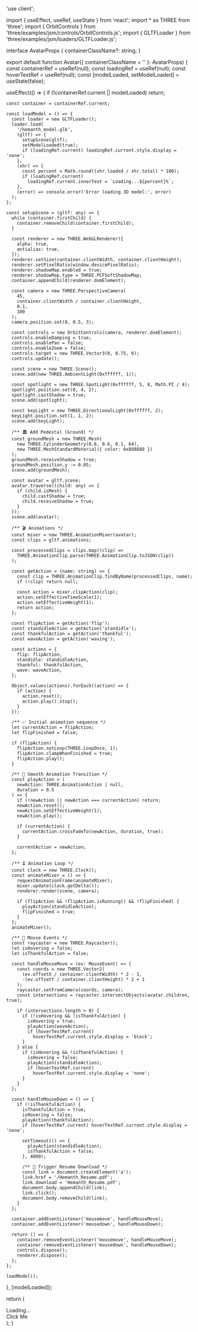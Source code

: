 'use client';

import { useEffect, useRef, useState } from 'react';
import \* as THREE from 'three';
import { OrbitControls } from 'three/examples/jsm/controls/OrbitControls.js';
import { GLTFLoader } from 'three/examples/jsm/loaders/GLTFLoader.js';

interface AvatarProps {
containerClassName?: string;
}

export default function Avatar({ containerClassName = '' }: AvatarProps) {
const containerRef = useRef<HTMLDivElement>(null);
const loadingRef = useRef<HTMLDivElement>(null);
const hoverTextRef = useRef<HTMLDivElement>(null);
const [modelLoaded, setModelLoaded] = useState(false);

useEffect(() => {
if (!containerRef.current || modelLoaded) return;

    const container = containerRef.current;

    const loadModel = () => {
      const loader = new GLTFLoader();
      loader.load(
        '/hemanth_model.glb',
        (gltf) => {
          setupScene(gltf);
          setModelLoaded(true);
          if (loadingRef.current) loadingRef.current.style.display = 'none';
        },
        (xhr) => {
          const percent = Math.round((xhr.loaded / xhr.total) * 100);
          if (loadingRef.current)
            loadingRef.current.innerText = `Loading...${percent}%`;
        },
        (error) => console.error('Error loading 3D model:', error)
      );
    };

    const setupScene = (gltf: any) => {
      while (container.firstChild) {
        container.removeChild(container.firstChild);
      }

      const renderer = new THREE.WebGLRenderer({
        alpha: true,
        antialias: true,
      });
      renderer.setSize(container.clientWidth, container.clientHeight);
      renderer.setPixelRatio(window.devicePixelRatio);
      renderer.shadowMap.enabled = true;
      renderer.shadowMap.type = THREE.PCFSoftShadowMap;
      container.appendChild(renderer.domElement);

      const camera = new THREE.PerspectiveCamera(
        45,
        container.clientWidth / container.clientHeight,
        0.1,
        100
      );
      camera.position.set(0, 0.5, 3);

      const controls = new OrbitControls(camera, renderer.domElement);
      controls.enableDamping = true;
      controls.enablePan = false;
      controls.enableZoom = false;
      controls.target = new THREE.Vector3(0, 0.75, 0);
      controls.update();

      const scene = new THREE.Scene();
      scene.add(new THREE.AmbientLight(0xffffff, 1));

      const spotlight = new THREE.SpotLight(0xffffff, 5, 8, Math.PI / 4);
      spotlight.position.set(0, 4, 2);
      spotlight.castShadow = true;
      scene.add(spotlight);

      const keyLight = new THREE.DirectionalLight(0xffffff, 2);
      keyLight.position.set(1, 1, 2);
      scene.add(keyLight);

      /** 🏛️ Add Pedestal (Ground) */
      const groundMesh = new THREE.Mesh(
        new THREE.CylinderGeometry(0.6, 0.6, 0.1, 64),
        new THREE.MeshStandardMaterial({ color: 0x888888 })
      );
      groundMesh.receiveShadow = true;
      groundMesh.position.y -= 0.05;
      scene.add(groundMesh);

      const avatar = gltf.scene;
      avatar.traverse((child: any) => {
        if (child.isMesh) {
          child.castShadow = true;
          child.receiveShadow = true;
        }
      });
      scene.add(avatar);

      /** 🎬 Animations */
      const mixer = new THREE.AnimationMixer(avatar);
      const clips = gltf.animations;

      const processedClips = clips.map((clip) =>
        THREE.AnimationClip.parse(THREE.AnimationClip.toJSON(clip))
      );

      const getAction = (name: string) => {
        const clip = THREE.AnimationClip.findByName(processedClips, name);
        if (!clip) return null;

        const action = mixer.clipAction(clip);
        action.setEffectiveTimeScale(1);
        action.setEffectiveWeight(1);
        return action;
      };

      const flipAction = getAction('flip');
      const standidleAction = getAction('standidle');
      const thankfulAction = getAction('thankful');
      const waveAction = getAction('waving');

      const actions = {
        flip: flipAction,
        standidle: standidleAction,
        thankful: thankfulAction,
        wave: waveAction,
      };

      Object.values(actions).forEach((action) => {
        if (action) {
          action.reset();
          action.play().stop();
        }
      });

      /** ✅ Initial animation sequence */
      let currentAction = flipAction;
      let flipFinished = false;

      if (flipAction) {
        flipAction.setLoop(THREE.LoopOnce, 1);
        flipAction.clampWhenFinished = true;
        flipAction.play();
      }

      /** 🎥 Smooth Animation Transition */
      const playAction = (
        newAction: THREE.AnimationAction | null,
        duration = 0.5
      ) => {
        if (!newAction || newAction === currentAction) return;
        newAction.reset();
        newAction.setEffectiveWeight(1);
        newAction.play();

        if (currentAction) {
          currentAction.crossFadeTo(newAction, duration, true);
        }

        currentAction = newAction;
      };

      /** ⏳ Animation Loop */
      const clock = new THREE.Clock();
      const animateMixer = () => {
        requestAnimationFrame(animateMixer);
        mixer.update(clock.getDelta());
        renderer.render(scene, camera);

        if (flipAction && !flipAction.isRunning() && !flipFinished) {
          playAction(standidleAction);
          flipFinished = true;
        }
      };
      animateMixer();

      /** 🎯 Mouse Events */
      const raycaster = new THREE.Raycaster();
      let isHovering = false;
      let isThankfulAction = false;

      const handleMouseMove = (ev: MouseEvent) => {
        const coords = new THREE.Vector2(
          (ev.offsetX / container.clientWidth) * 2 - 1,
          -(ev.offsetY / container.clientHeight) * 2 + 1
        );
        raycaster.setFromCamera(coords, camera);
        const intersections = raycaster.intersectObjects(avatar.children, true);

        if (intersections.length > 0) {
          if (!isHovering && !isThankfulAction) {
            isHovering = true;
            playAction(waveAction);
            if (hoverTextRef.current)
              hoverTextRef.current.style.display = 'block';
          }
        } else {
          if (isHovering && !isThankfulAction) {
            isHovering = false;
            playAction(standidleAction);
            if (hoverTextRef.current)
              hoverTextRef.current.style.display = 'none';
          }
        }
      };

      const handleMouseDown = () => {
        if (!isThankfulAction) {
          isThankfulAction = true;
          isHovering = false;
          playAction(thankfulAction);
          if (hoverTextRef.current) hoverTextRef.current.style.display = 'none';

          setTimeout(() => {
            playAction(standidleAction);
            isThankfulAction = false;
          }, 4000);

          /** 📄 Trigger Resume Download */
          const link = document.createElement('a');
          link.href = '/Hemanth_Resume.pdf';
          link.download = 'Hemanth_Resume.pdf';
          document.body.appendChild(link);
          link.click();
          document.body.removeChild(link);
        }
      };

      container.addEventListener('mousemove', handleMouseMove);
      container.addEventListener('mousedown', handleMouseDown);

      return () => {
        container.removeEventListener('mousemove', handleMouseMove);
        container.removeEventListener('mousedown', handleMouseDown);
        controls.dispose();
        renderer.dispose();
      };
    };

    loadModel();

}, [modelLoaded]);

return (
<div className={`${containerClassName} max-w-xs max-h-xs relative`}>
<div ref={containerRef} className="w-full h-full relative"></div>
<div
        ref={loadingRef}
        className="absolute top-1/2 left-1/2 transform -translate-x-1/2 -translate-y-1/2 text-lg font-medium animate-pulse"
      >
Loading...
</div>
<div
        ref={hoverTextRef}
        className="absolute top-0 left-1/2 transform -translate-x-1/2 text-white font-bold text-lg hidden"
      >
Click Me
</div>
</div>
);
}

